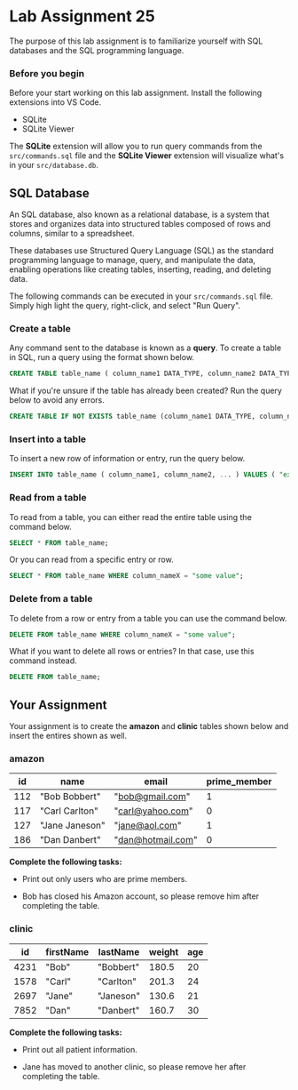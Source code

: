 # Lab Assignment 25

The purpose of this lab assignment is to familiarize yourself with SQL databases and the SQL programming language.

### Before you begin

Before your start working on this lab assignment. Install the following extensions into VS Code.

- SQLite
- SQLite Viewer

The **SQLite** extension will allow you to run query commands from the `src/commands.sql` file and the **SQLite Viewer** extension will visualize what's in your `src/database.db`. 

## SQL Database

An SQL database, also known as a relational database, is a system that stores and organizes data into structured tables composed of rows and columns, similar to a spreadsheet.

These databases use Structured Query Language (SQL) as the standard programming language to manage, query, and manipulate the data, enabling operations like creating tables, inserting, reading, and deleting data.

The following commands can be executed in your `src/commands.sql` file. Simply high light the query, right-click, and select "Run Query".

### Create a table

Any command sent to the database is known as a **query**. To create a table in SQL, run a query using the format shown below.

```sql
CREATE TABLE table_name ( column_name1 DATA_TYPE, column_name2 DATA_TYPE, ... );
```

What if you're unsure if the table has already been created? Run the query below to avoid any errors.

```sql
CREATE TABLE IF NOT EXISTS table_name (column_name1 DATA_TYPE, column_name2 DATA_TYPE, ... );
```

### Insert into a table

To insert a new row of information or entry, run the query below.

```sql
INSERT INTO table_name ( column_name1, column_name2, ... ) VALUES ( "example", 123, ... );
```

### Read from a table

To read from a table, you can either read the entire table using the command below.

```sql
SELECT * FROM table_name;
```

Or you can read from a specific entry or row.

```sql
SELECT * FROM table_name WHERE column_nameX = "some value";
```

### Delete from a table

To delete from a row or entry from a table you can use the command below.

```sql
DELETE FROM table_name WHERE column_nameX = "some value";
```

What if you want to delete all rows or entries? In that case, use this command instead.

```sql
DELETE FROM table_name;
```

## Your Assignment

Your assignment is to create the **amazon** and **clinic** tables shown below and insert the entires shown as well.

### amazon

| id | name | email | prime_member |
| --- | --- | --- | --- |
| 112 | "Bob Bobbert" | "bob@gmail.com" | 1 |
| 117 | "Carl Carlton" | "carl@yahoo.com" | 0 |
| 127 | "Jane Janeson" | "jane@aol.com" | 1 |
| 186 | "Dan Danbert" | "dan@hotmail.com" | 0 |

**Complete the following tasks:**

- Print out only users who are prime members.

- Bob has closed his Amazon account, so please remove him after completing the table.

### clinic

| id | firstName | lastName | weight | age |
| --- | --- | --- | --- | --- |
| 4231 | "Bob" |  "Bobbert" | 180.5 | 20 |
| 1578 | "Carl" | "Carlton" | 201.3 | 24 |
| 2697 | "Jane" | "Janeson" | 130.6 | 21 |
| 7852 | "Dan" | "Danbert" | 160.7 | 30 |

**Complete the following tasks:**

- Print out all patient information.

- Jane has moved to another clinic, so please remove her after completing the table.
